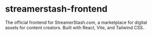 # streamerstash-frontend
The official frontend for StreamerStash.com, a marketplace for digital assets for content creators. Built with React, Vite, and Tailwind CSS.

